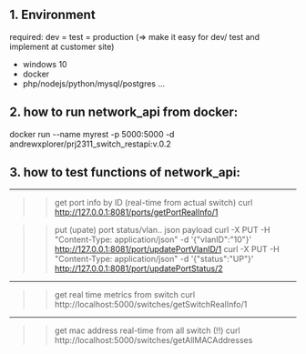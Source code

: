 ## 1. Environment 
required: dev = test = production (=> make it easy for dev/ test and implement at customer site)
- windows 10
- docker
- php/nodejs/python/mysql/postgres ...

## 2. how to run network_api from docker:
docker run --name myrest -p 5000:5000 -d andrewxplorer/prj2311_switch_restapi:v.0.2

## 3. how to test functions of network_api:
------------
>> get port info by ID (real-time from actual switch) 
curl http://127.0.0.1:8081/ports/getPortRealInfo/1

>> put (upate) port status/vlan.. json payload 
curl -X PUT -H "Content-Type: application/json" -d '{"vlanID":"10"}' http://127.0.0.1:8081/port/updatePortVlanID/1
curl -X PUT -H "Content-Type: application/json" -d '{"status":"UP"}' http://127.0.0.1:8081/port/updatePortStatus/2

-------------
>> get real time metrics from switch
curl http://localhost:5000/switches/getSwitchRealInfo/1

-------------
>> get mac address real-time from all switch (!!) 
curl http://localhost:5000/switches/getAllMACAddresses 



